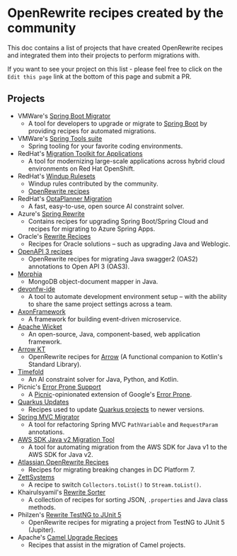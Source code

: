 # OpenRewrite recipes created by the community

This doc contains a list of projects that have created OpenRewrite recipes and integrated them into their projects to perform migrations with. 

If you want to see your project on this list - please feel free to click on the `Edit this page` link at the bottom of this page and submit a PR.

## Projects

* VMWare's [Spring Boot Migrator](https://github.com/spring-projects-experimental/spring-boot-migrator)
  *  A tool for developers to upgrade or migrate to [Spring Boot](https://spring.io/projects/spring-boot) by providing recipes for automated migrations. 
* VMWare's [Spring Tools suite](https://spring.io/tools) 
  * Spring tooling for your favorite coding environments. 
* RedHat's [Migration Toolkit for Applications](https://docs.redhat.com/en/documentation/migration_toolkit_for_applications/6.0/html/cli_guide/installing_and_running_the_cli#using-openrewrite-recipes_cli-guide)
  * A tool for modernizing large-scale applications across hybrid cloud environments on Red Hat OpenShift.
* RedHat's [Windup Rulesets](https://github.com/windup/windup-rulesets/tree/master/rules/rules-reviewed/openrewrite)
  * Windup rules contributed by the community.
  * [OpenRewrite recipes](https://github.com/windup/windup-rulesets/blob/f02cd0fe1f2400e906446cc7b20c13b02b598eaf/rules/rules-reviewed/openrewrite/jakarta/javax/imports/rewrite.yml)
* RedHat's [OptaPlanner Migration](https://github.com/kiegroup/optaplanner/tree/main/optaplanner-migration)
  * A fast, easy-to-use, open source AI constraint solver.
* Azure's [Spring Rewrite](https://github.com/Azure/azure-spring-rewrite)
  * Contains recipes for upgrading Spring Boot/Spring Cloud and recipes for migrating to Azure Spring Apps.
* Oracle's [Rewrite Recipes](https://github.com/oracle/rewrite-recipes/)
  * Recipes for Oracle solutions – such as upgrading Java and Weblogic.
* [OpenAPI 3 recipes](https://github.com/desprez/rewrite-oas3)
  * OpenRewrite recipes for migrating Java swagger2 (OAS2) annotations to Open API 3 (OAS3).
* [Morphia](https://github.com/MorphiaOrg/morphia/blob/master/upgrading/UpgradeFrom22to23.yml)
  * MongoDB object-document mapper in Java.
* [devonfw-ide](https://github.com/devonfw/ide/blob/master/documentation/rewrite.asciidoc)
  * A tool to automate development environment setup – with the ability to share the same project settings across a team.
* [AxonFramework](https://github.com/AxonFramework/AxonFramework/tree/master/migration)
  * A framework for building event-driven microservice.
* [Apache Wicket](https://github.com/apache/wicket/blob/master/wicket-migration/src/main/resources/META-INF/rewrite/wicket.yml)
  * An open-source, Java, component-based, web application framework.
* [Arrow KT](https://github.com/arrow-kt/rewrite-arrow)
  * OpenRewrite recipes for [Arrow](https://github.com/arrow-kt/arrow) (A functional companion to Kotlin's Standard Library).
* [Timefold](https://github.com/TimefoldAI/timefold-solver/tree/main/migration)
  * An AI constraint solver for Java, Python, and Kotlin.
* Picnic's [Error Prone Support](https://github.com/Picnicsupermarket/error-prone-support/)
  * A [Picnic](https://blog.picnic.nl/)-opinionated extension of Google's [Error Prone](https://github.com/google/error-prone).
* [Quarkus Updates](https://github.com/quarkusio/quarkus-updates)
  * Recipes used to update [Quarkus projects](https://github.com/quarkusio) to newer versions.
* [Spring MVC Migrator](https://github.com/omidp/spring-mvc-migrator)
  * A tool for refactoring Spring MVC `PathVariable` and `RequestParam` annotations.
* [AWS SDK Java v2 Migration Tool](https://github.com/aws/aws-sdk-java-v2/tree/master/v2-migration)
  * A tool for automating migration from the AWS SDK for Java v1 to the AWS SDK for Java v2.
* [Atlassian OpenRewrite Recipes](https://developer.atlassian.com/platform/marketplace/dc-apps-platform-7-openrewrite/)
  * Recipes for migrating breaking changes in DC Platform 7.
* [ZettSystems](https://github.com/MichaelZett/zettsystems-recipes)
  * A recipe to switch `Collectors.toList()` to `Stream.toList()`.
* Khairulsyamil's [Rewrite Sorter](https://github.com/khairulsyamil/rewrite-sorter)
  * A collection of recipes for sorting JSON, `.properties` and Java class methods.
* Philzen's [Rewrite TestNG to JUnit 5](https://github.com/Philzen/rewrite-TestNG-to-JUnit5)
  * OpenRewrite recipes for migrating a project from TestNG to JUnit 5 (Jupiter).
* Apache's [Camel Upgrade Recipes](https://github.com/apache/camel-upgrade-recipes)
  * Recipes that assist in the migration of Camel projects.
